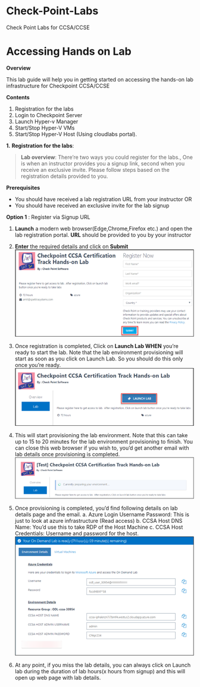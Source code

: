 # Check-Point-Labs
Check Point Labs for CCSA/CCSE

# Accessing Hands on Lab

 **Overview**
 
 This lab guide will help you in getting started on accessing the hands-on lab infrastructure for Checkpoint CCSA/CCSE
 
 **Contents**
 1. Registration for the labs
 2. Login to Checkpoint Server
 3. Launch Hyper-v Manager
 4. Start/Stop Hyper-V VMs
 5. Start/Stop Hyper-V Host (Using cloudlabs portal).


**1.** **Registration for the labs**: 
 
 > **Lab overview**: 
  There’re two ways you could register for the labs., One is when an instructor provides you a signup link, second when you receive an       exclusive invite. Please follow steps based on the registration details provided to you.

**Prerequisites**
* 	You should have received a lab registration URL from your instructor
OR
* 	You should have received an exclusive invite for the lab signup

**Option 1** : Register via Signup URL

1.	**Launch** a modern web browser(Edge,Chrome,Firefox etc.) and open the lab registration portal. **URL** should be provided to you by your instructor
2. **Enter** the required details and click on **Submit**
   ![](images/image1.png)
 
3.	Once registration is completed, Click on **Launch Lab WHEN** you’re ready to start the lab. Note that the lab environment provisioning will start as soon as you click on Launch Lab. So you should do this only once you’re ready.
   ![](images/image2.png)

4. This will start provisioning the lab environment.  Note that this can take up to 15 to 20 minutes for the lab environment provisioning to finish. You can close this web browser if you wish to, you’d get another email with lab details once provisioning is completed.  
   ![](images/image3.png)

5.	Once provisioning is completed, you’d find following details on lab details page and the email. 
   a.	Azure Login Username Password: This is just to look at azure infrastructure (Read access)
   b.	CCSA Host DNS Name: You’d use this to take RDP of the Host Machine
   c.	CCSA Host Credentials: Username and password for the host.
   ![](images/image4.png)

6. At any point, if you miss the lab details, you can always click on Launch lab during the duration of lab hours(x hours from signup)   and this will open up web page with lab details.
